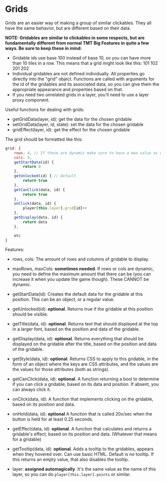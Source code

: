 # Grids

Grids are an easier way of making a group of similar clickables. They all have the same behavior, but are different based on their data.

**NOTE: Gridables are similar to clickables in some respects, but are fundamentally different from normal TMT Big Features in quite a few ways. Be sure to keep these in mind:**

-   Gridable ids use base 100 instead of base 10, so you can have more than 10 tiles in a row. This means that a grid might look like this:
    101 102
    201 202
-   Individual gridables are not defined individually. All properties go directly into the "grid" object. Functions are called with arguments for the id of the gridables and its associated data, so you can give them the appropriate appearance and properties based on that.
-   If you need two unrelated grids in a layer, you'll need to use a layer proxy component.

Useful functions for dealing with grids:

-   getGridData(layer, id): get the data for the chosen gridable
-   setGridData(layer, id, state): set the data for the chosen gridable
-   gridEffect(layer, id): get the effect for the chosen gridable

The grid should be formatted like this:

```js
grid: {
    rows: 4, // If these are dynamic make sure to have a max value as well!
    cols: 5,
    getStartData(id) {
        return 0
    },
    getUnlocked(id) { // Default
        return true
    },
    getCanClick(data, id) {
        return true
    },
    onClick(data, id) {
        player[this.layer].grid[id]++
    },
    getDisplay(data, id) {
        return data
    },

    etc
}
```

Features:

-   rows, cols: The amount of rows and columns of gridable to display.

-   maxRows, maxCols: **sometimes needed**. If rows or cols are dynamic, you need to define the maximum amount that there can be (you can increase it when you update the game though). These CANNOT be dynamic.

-   getStartData(id): Creates the default data for the gridable at this position. This can be an object, or a regular value.

-   getUnlocked(id): **optional**. Returns true if the gridable at this position should be visible.

-   getTitle(data, id): **optional**. Returns text that should displayed at the top in a larger font, based on the position and data of the gridable.

-   getDisplay(data, id): **optional**. Returns everything that should be displayed on the gridable after the title, based on the position and data of the gridable.

-   getStyle(data, id): **optional**. Returns CSS to apply to this gridable, in the form of an object where the keys are CSS attributes, and the values are the values for those attributes (both as strings).

-   getCanClick(data, id): **optional**. A function returning a bool to determine if you can click a gridable, based on its data and position. If absent, you can always click it.

-   onClick(data, id): A function that implements clicking on the gridable, based on its position and data.

-   onHold(data, id): **optional** A function that is called 20x/sec when the button is held for at least 0.25 seconds.
-   getEffect(data, id): **optional**. A function that calculates and returns a gridable's effect, based on its position and data. (Whatever that means for a gridable)

-   getTooltip(data, id): **optional**. Adds a tooltip to the gridables, appears when they hovered over. Can use basic HTML. Default is no tooltip. If this returns an empty value, that also disables the tooltip.

-   layer: **assigned automagically**. It's the same value as the name of this layer, so you can do `player[this.layer].points` or similar.
